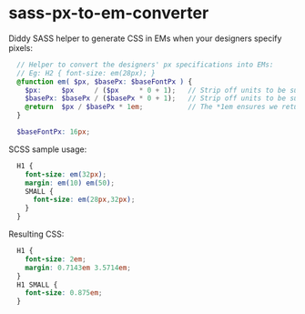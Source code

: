 sass-px-to-em-converter
=================

Diddy SASS helper to generate CSS in EMs when your designers specify pixels:

```scss
  // Helper to convert the designers' px specifications into EMs:
  // Eg: H2 { font-size: em(28px); }
  @function em( $px, $basePx: $baseFontPx ) {
    $px:     $px     / ($px     * 0 + 1);   // Strip off units to be sure we have a plain number. (eg: 20px -> 20)
    $basePx: $basePx / ($basePx * 0 + 1);   // Strip off units to be sure we have a plain number. (eg: 20px -> 20)
    @return  $px / $basePx * 1em;           // The *1em ensures we return an EM number.
  }

  $baseFontPx: 16px;
```

SCSS sample usage:
```scss
  H1 {
    font-size: em(32px);
    margin: em(10) em(50);
    SMALL {
      font-size: em(28px,32px);
    }
  }
```

Resulting CSS:
```css
  H1 {
    font-size: 2em;
    margin: 0.7143em 3.5714em;
  }
  H1 SMALL {
    font-size: 0.875em;
  }
```
